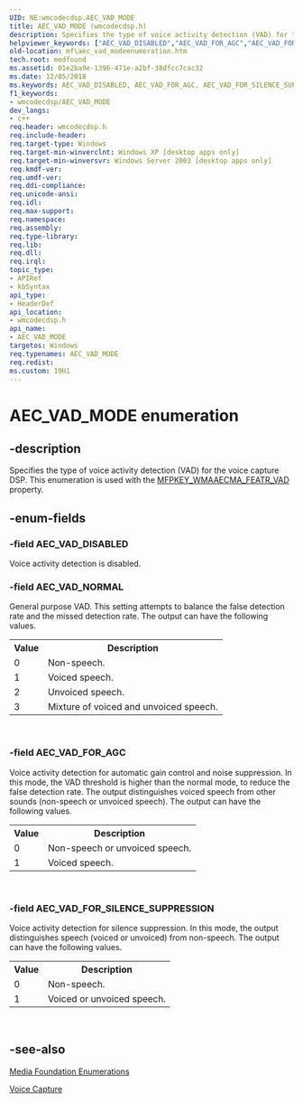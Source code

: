 ```yaml
---
UID: NE:wmcodecdsp.AEC_VAD_MODE
title: AEC_VAD_MODE (wmcodecdsp.h)
description: Specifies the type of voice activity detection (VAD) for the voice capture DSP. This enumeration is used with the MFPKEY_WMAAECMA_FEATR_VAD property.helpviewer_keywords: ["AEC_VAD_DISABLED","AEC_VAD_FOR_AGC","AEC_VAD_FOR_SILENCE_SUPPRESSION","AEC_VAD_MODE","AEC_VAD_MODE enumeration [Media Foundation]","AEC_VAD_NORMAL","codecapi.aec_vad_modeenumeration","mf.aec_vad_modeenumeration","wmcodecdsp/AEC_VAD_DISABLED","wmcodecdsp/AEC_VAD_FOR_AGC","wmcodecdsp/AEC_VAD_FOR_SILENCE_SUPPRESSION","wmcodecdsp/AEC_VAD_MODE","wmcodecdsp/AEC_VAD_NORMAL"]
old-location: mf\aec_vad_modeenumeration.htm
tech.root: medfound
ms.assetid: 01e2ba9e-1396-471e-a2bf-38dfcc7cac32
ms.date: 12/05/2018
ms.keywords: AEC_VAD_DISABLED, AEC_VAD_FOR_AGC, AEC_VAD_FOR_SILENCE_SUPPRESSION, AEC_VAD_MODE, AEC_VAD_MODE enumeration [Media Foundation], AEC_VAD_NORMAL, codecapi.aec_vad_modeenumeration, mf.aec_vad_modeenumeration, wmcodecdsp/AEC_VAD_DISABLED, wmcodecdsp/AEC_VAD_FOR_AGC, wmcodecdsp/AEC_VAD_FOR_SILENCE_SUPPRESSION, wmcodecdsp/AEC_VAD_MODE, wmcodecdsp/AEC_VAD_NORMAL
f1_keywords:
- wmcodecdsp/AEC_VAD_MODE
dev_langs:
- c++
req.header: wmcodecdsp.h
req.include-header: 
req.target-type: Windows
req.target-min-winverclnt: Windows XP [desktop apps only]
req.target-min-winversvr: Windows Server 2003 [desktop apps only]
req.kmdf-ver: 
req.umdf-ver: 
req.ddi-compliance: 
req.unicode-ansi: 
req.idl: 
req.max-support: 
req.namespace: 
req.assembly: 
req.type-library: 
req.lib: 
req.dll: 
req.irql: 
topic_type:
- APIRef
- kbSyntax
api_type:
- HeaderDef
api_location:
- wmcodecdsp.h
api_name:
- AEC_VAD_MODE
targetos: Windows
req.typenames: AEC_VAD_MODE
req.redist: 
ms.custom: 19H1
---
```


# AEC_VAD_MODE enumeration


## -description


Specifies the type of voice activity detection (VAD) for the voice capture DSP. This enumeration is used with the <a href="https://docs.microsoft.com/windows/desktop/medfound/mfpkey-wmaaecma-featr-vadproperty">MFPKEY_WMAAECMA_FEATR_VAD</a> property.


## -enum-fields




### -field AEC_VAD_DISABLED

Voice activity detection is disabled.


### -field AEC_VAD_NORMAL

General purpose VAD. This setting attempts to balance the false detection rate and the missed detection rate. The output can have the following values.
	     

<table>
<tr>
<th>Value</th>
<th>Description</th>
</tr>
<tr>
<td>0</td>
<td>Non-speech.</td>
</tr>
<tr>
<td>1</td>
<td>Voiced speech.</td>
</tr>
<tr>
<td>2</td>
<td>Unvoiced speech.</td>
</tr>
<tr>
<td>3</td>
<td>Mixture of voiced and unvoiced speech.</td>
</tr>
</table>
 


### -field AEC_VAD_FOR_AGC

Voice activity detection for automatic gain control and noise suppression. In this mode, the VAD threshold is higher than the normal mode, to reduce the false detection rate. The output distinguishes voiced speech from other sounds (non-speech or unvoiced speech). The output can have the following values.
        

<table>
<tr>
<th>Value</th>
<th>Description</th>
</tr>
<tr>
<td>0</td>
<td>Non-speech or unvoiced speech.</td>
</tr>
<tr>
<td>1</td>
<td>Voiced speech.</td>
</tr>
</table>
 


### -field AEC_VAD_FOR_SILENCE_SUPPRESSION

Voice activity detection for silence suppression. In this mode, the output distinguishes speech (voiced or unvoiced) from non-speech. The output can have the following values.
        

<table>
<tr>
<th>Value</th>
<th>Description</th>
</tr>
<tr>
<td>0</td>
<td>Non-speech.</td>
</tr>
<tr>
<td>1</td>
<td>Voiced or unvoiced speech.</td>
</tr>
</table>
 


## -see-also




<a href="https://docs.microsoft.com/windows/desktop/medfound/media-foundation-enumerations">Media Foundation Enumerations</a>



<a href="https://docs.microsoft.com/windows/desktop/medfound/voicecapturedmo">Voice Capture</a>
 

 

